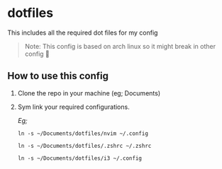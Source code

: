 # dotfiles

This includes all the required dot files for my config

> Note: This config is based on arch linux so it might break in other config 󰇹

## How to use this config
1. Clone the repo in your machine (eg; Documents)
2. Sym link your required configurations. 
    
    _Eg;_

    ```ln -s ~/Documents/dotfiles/nvim ~/.config```

    ```ln -s ~/Documents/dotfiles/.zshrc ~/.zshrc```

    ```ln -s ~/Documents/dotfiles/i3 ~/.config```


